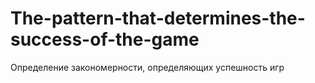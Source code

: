 # The-pattern-that-determines-the-success-of-the-game
Определение закономерности, определяющих успешность игр

